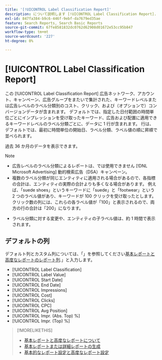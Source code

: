 ```yaml
---
title: '[!UICONTROL Label Classification Report]'
description: について説明します [!UICONTROL Label Classification Report].
exl-id: 847fa384-b9c6-446f-9ebf-da7679ed35ae
feature: Search Reports, Search Basic Reports
source-git-commit: 67fe8581832dc0762d62908d01672e53cc95b847
workflow-type: tm+mt
source-wordcount: '227'
ht-degree: 0%

---
```


# [!UICONTROL Label Classification Report]

この [!UICONTROL Label Classification Report] 広告ネットワーク、アカウント、キャンペーン、広告グループをまたいで集計された、キーワードレベルまたは広告レベルのラベル分類別のコスト、クリック、および（オプションで）コンバージョンデータが含まれます。 デフォルトでは、指定した日付範囲の時間単位ごとにインプレッションを受け取ったキーワード、広告および配置に適用できるキーワードレベルのラベル分類ごとに、データに 1 行が含まれます。 行は、デフォルトでは、最初に時間単位の開始日、ラベル分類、ラベル値の順に昇順で並べられます。

過去 36 か月のデータを表示できます。

>[!NOTE]
>
>* 広告レベルのラベル分類によるレポートは、では使用できません [!DNL Microsoft Advertising] 動的検索広告（DSA）キャンペーン。
>* 複数のラベル分類が同じエンティティに適用される場合があるので、各指標の合計は、エンティティの実際の合計よりも多くなる場合があります。 例えば、「suede shoes」というキーワードに「suede」と「footwear」という 2 つのラベル値があり、キーワードが 100 クリックを受け取ったとします。 クリック数の列には、これらの各ラベル値が「100」と表示されるので、両方の行の合計は「200」になります。
* ラベル分類に対する変更や、エンティティの子ラベル値は、約 1 時間で表示されます。

## デフォルトの列

デフォルト列とカスタム列については、「」を参照してください[基本レポートと高度なレポートのレポート列](basic-advanced-report-columns.md).」と入力します。

* [!UICONTROL Label Classification]
* [!UICONTROL Label Value]
* [!UICONTROL Start Date]
* [!UICONTROL End Date]
* [!UICONTROL Impressions]
* [!UICONTROL Cost]
* [!UICONTROL Clicks]
* [!UICONTROL CPC]
* [!UICONTROL Avg Position]
* [!UICONTROL Impr. (Abs. Top) %]
* [!UICONTROL Impr. (Top) %]

>[!MORELIKETHIS]
>
>* [基本レポートと高度なレポートについて](basic-advanced-report-about.md)
>* [基本レポートまたは詳細レポートの生成](basic-advanced-report-generate.md)
>* [基本的なレポート設定と高度なレポート設定](basic-advanced-report-settings.md)
